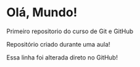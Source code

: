 # Olá, Mundo!
 Primeiro repositorio do curso de Git e GitHub

 Repositório criado durante uma aula!

 Essa linha foi alterada direto no GitHub!
